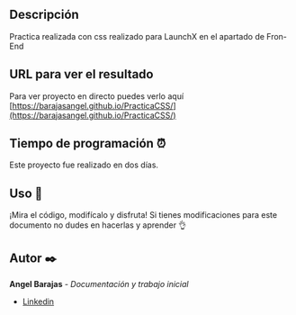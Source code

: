 ## Descripción
Practica realizada con css realizado para LaunchX en el apartado de Fron-End

## URL para ver el resultado
Para ver proyecto en directo puedes verlo aquí [https://barajasangel.github.io/PracticaCSS/](https://barajasangel.github.io/PracticaCSS/)

## Tiempo de programación ⏰
Este proyecto fue realizado en dos días.

## Uso 🚀
¡Mira el código, modifícalo y disfruta!
Si tienes modificaciones para este documento no dudes en hacerlas y aprender 👌

## Autor ✒️
**Angel Barajas** - *Documentación y trabajo inicial*
* [Linkedin](https://www.linkedin.com/in/luis-angel-barajas-arroyo-616345211/)
